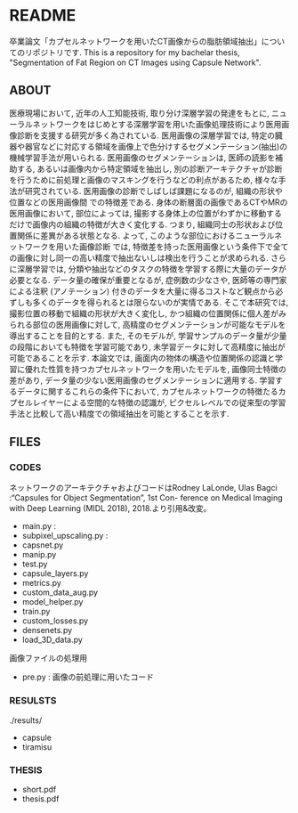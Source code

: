 # README #

卒業論文「カプセルネットワークを用いたCT画像からの脂肪領域抽出」についてのリポジトリです.
This is a repository for my bachelar thesis, "Segmentation of Fat Region on CT Images using Capsule Network".

## ABOUT ##

医療現場において, 近年の人工知能技術, 取り分け深層学習の発達をもとに, ニューラルネットワークをはじめとする深層学習を用いた画像処理技術により医用画像診断を支援する研究が多く為されている. 医用画像の深層学習では, 特定の臓 器や器官などに対応する領域を画像上で色分けするセグメンテーション(抽出)の機械学習手法が用いられる. 医用画像のセグメンテーションは, 医師の読影を補助する, あるいは画像内から特定領域を抽出し, 別の診断アーキテクチャが診断を行うために前処理と画像のマスキングを行うなどの利点があるため, 様々な手法が研究されている.
医用画像の診断でしばしば課題になるのが, 組織の形状や位置などの医用画像間 での特徴差である. 身体の断層面の画像であるCTやMRの医用画像において, 部位によっては, 撮影する身体上の位置がわずかに移動するだけで画像内の組織の特徴が大きく変化する. つまり, 組織同士の形状および位置関係に差異がある状態となる. よって, このような部位におけるニューラルネットワークを用いた画像診断 では, 特徴差を持った医用画像という条件下で全ての画像に対し同一の高い精度で抽出ないしは検出を行うことが求められる.
さらに深層学習では, 分類や抽出などのタスクの特徴を学習する際に大量のデータが必要となる. データ量の確保が重要となるが, 症例数の少なさや, 医師等の専門家による注釈 (アノテーション) 付きのデータを大量に得るコストなど観点から必ずしも多くのデータを得られるとは限らないのが実情である.
そこで本研究では, 撮影位置の移動で組織の形状が大きく変化し, かつ組織の位置関係に個人差がみられる部位の医用画像に対して, 高精度のセグメンテーションが可能なモデルを導出することを目的とする. また, そのモデルが, 学習サンプルのデータ量が少量の段階においても特徴を学習可能であり, 未学習データに対して高精度に抽出が可能であることを示す.
本論文では, 画面内の物体の構造や位置関係の認識と学習に優れた性質を持つカプセルネットワークを用いたモデルを, 画像同士特徴の差があり, データ量の少ない医用画像のセグメンテーションに適用する. 学習するデータに関するこれらの条件下において, カプセルネットワークの特徴たるカプセルレイヤーによる空間的な特徴の認識が, ピクセルレベルでの従来型の学習手法と比較して高い精度での領域抽出を可能とすることを示す.

## FILES ##

### CODES ###

ネットワークのアーキテクチャおよびコードはRodney LaLonde, Ulas Bagci :“Capsules for Object Segmentation”, 1st Con- ference on Medical Imaging with Deep Learning (MIDL 2018), 2018.より引用&改変。

* main.py :
* subpixel_upscaling.py : 
* capsnet.py
* manip.py
* test.py
* capsule_layers.py
* metrics.py            
* custom_data_aug.py
* model_helper.py
* train.py
* custom_losses.py
* densenets.py
* load_3D_data.py

画像ファイルの処理用

* pre.py : 画像の前処理に用いたコード

### RESULSTS ###
./results/

* capsule 
* tiramisu

### THESIS ###

* short.pdf
* thesis.pdf
